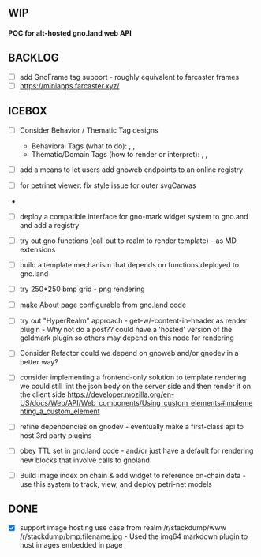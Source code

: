 WIP
---

#### POC for alt-hosted gno.land web API

BACKLOG
-------

- [ ] add GnoFrame tag support - roughly equivalent to farcaster frames
- [ ] https://miniapps.farcaster.xyz/

ICEBOX
------

- [ ] Consider Behavior / Thematic Tag designs
    - Behavioral Tags (what to do): <pflow-run>, <gno-exec>, <grid-editor>
    - Thematic/Domain Tags (how to render or interpret): <sprite>, <petri-net>, <pflow-dev>

- [ ] add a  means to let users add gnoweb endpoints to an online registry

- [ ] for petrinet viewer: fix style issue for outer svgCanvas
- 
- [ ] deploy a compatible interface for gno-mark widget system to gno.and and add a registry

- [ ] try out gno functions (call out to realm to render template) - as MD extensions
- [ ] build a template mechanism that depends on functions deployed to gno.land

- [ ] try 250*250 bmp grid - png rendering

- [ ] make About page configurable from gno.land code
- [ ] try out "HyperRealm" approach - get-w/-content-in-header as render plugin - Why not do a post??
      could have a 'hosted' version of the goldmark plugin so others may depend on this node for rendering


- [ ] Consider Refactor could we depend on gnoweb and/or gnodev in a better way?

- [ ] consider implementing a frontend-only solution to template rendering
      we could still lint the json body on the server side and then render it on the client side
      https://developer.mozilla.org/en-US/docs/Web/API/Web_components/Using_custom_elements#implementing_a_custom_element

- [ ] refine dependencies on gnodev - eventually make a first-class api to host 3rd party plugins
- [ ] obey TTL set in gno.land code - and/or just have a default for rendering new blocks that involve calls to gnoland
- [ ] Build image index on chain & add widget to reference on-chain data 
      - use this system to track, view, and deploy petri-net models

DONE
----
- [x] support image hosting use case from realm /r/stackdump/www /r/stackdump/bmp:filename.jpg 
      - Used the img64 markdown plugin to host images embedded in page

